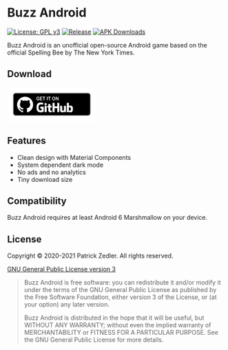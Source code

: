 # Buzz Android

[![License: GPL v3](https://img.shields.io/badge/License-GPLv3-blue.svg)](https://www.gnu.org/licenses/gpl-3.0) [![Release](https://img.shields.io/github/v/release/patzly/buzz-android?label=Release)](https://github.com/patzly/buzz-android/releases)  [![APK Downloads](https://img.shields.io/github/downloads/patzly/buzz-android/total.svg?label=APK%20Downloads)](https://github.com/patzly/buzz-android/releases)

Buzz Android is an unofficial open-source Android game based on the official Spelling Bee by The New York Times.

## Download

<a href='https://github.com/patzly/spelling-android/releases'><img alt='Get it on GitHub' height="80" src='assets/badge_github.png'/></a>

## Features

* Clean design with Material Components
* System dependent dark mode
* No ads and no analytics
* Tiny download size

## Compatibility

Buzz Android requires at least Android 6 Marshmallow on your device.

## License

Copyright &copy; 2020-2021 Patrick Zedler. All rights reserved.

[GNU General Public License version 3](https://www.gnu.org/licenses/gpl.txt)

> Buzz Android is free software: you can redistribute it and/or modify it under the terms of the GNU General Public License as published by the Free Software Foundation, either version 3 of the License, or (at your option) any later version.
>
> Buzz Android is distributed in the hope that it will be useful, but WITHOUT ANY WARRANTY; without even the implied warranty of MERCHANTABILITY or FITNESS FOR A PARTICULAR PURPOSE. See the GNU General Public License for more details.
